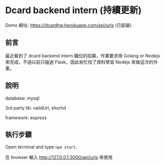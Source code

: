 # Dcard backend intern (持續更新)

Demo 網址: https://dcardhw.herokuapp.com/api/urls
(已部屬)


## 前言

最近看到了 dcard backend intern 職位的招募，作業要求用 Golang or Nodejs 來完成，不過以前只碰過 Flask，因此匆忙找了資料學習 Nodejs 來做這次的作業。


## 說明

database: mysql

3rd party lib: validUrl, shortid

framework: express


## 執行步驟

Open terminal and type `npm start`.

在 browser 輸入 http://127.0.0.1:3000/api/urls 來使用
